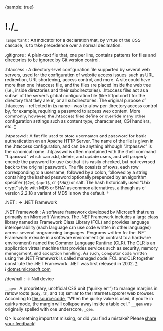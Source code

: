 {sample: true}
# !./_

`!important`
: An indicator for a declaration that, by virtue of the CSS cascade, is to take precedence over a normal declaration.

.gitignore
: A plain-text file that, one per line, contains patterns for files and directories to be ignored by Git version control.

.htaccess
: A directory-level configuration file supported by several web servers, used for the configuration of website access issues, such as URL redirection, URL shortening, access control, and more. A site could have more than one .htaccess file, and the files are placed inside the web tree (i.e., inside directories and their subdirectories). .htaccess files act as a subset of the server’s global configuration file (like httpd.conf) for the directory that they are in, or all subdirectories. The original purpose of .htaccess—reflected in its name—was to allow per-directory access control by, for example, requiring a password to access web content. More commonly, however, the .htaccess files define or override many other configuration settings such as content type, character set, CGI handlers, etc. [†](#w-htaccess)

.htpasswd
: A flat file used to store usernames and password for basic authentication on an Apache HTTP Server. The name of the file is given in the .htaccess configuration, and can be anything although “.htpasswd” is the canonical name. .htpasswd is often maintained with the shell command “htpasswd” which can add, delete, and update users, and will properly encode the password for use (so that it is easily checked, but not reversed back to the original password). The file consists of rows, each row corresponding to a username, followed by a colon, followed by a string containing the hashed password optionally prepended by an algorithm specifier (`$2y$`, `$apr1$`, or `{SHA}`) or salt. The hash historically used “Unix crypt” style with MD5 or SHA1 as common alternatives, although as of version 2.2.18 a variant of MD5 is now the default. [†](#w-htpasswd)

.NET
: → .NET Framework

.NET Framework
: A software framework developed by Microsoft that runs primarily on Microsoft Windows. The .NET Framework includes a large class library named as Framework Class Library (FCL) and provides language interoperability (each language can use code written in other languages) across several programming languages. Programs written for the .NET Framework execute in a software environment (in contrast to a hardware environment) named the Common Language Runtime (CLR). The CLR is an application virtual machine that provides services such as security, memory management, and exception handling. As such, computer code written using the .NET Framework is called managed code. FCL and CLR together constitute the .NET Framework. .NET was first released in 2002. [†](#w-net) ℹ︎ [dotnet.microsoft.com](https://dotnet.microsoft.com/)

/dev/null
: → Null device

`__qem`
: A proprietary, unofficial CSS unit (“quirky em”) to manage margins in reflow roots (`body`, `th`, and `td`) similar to the Internet Explorer web browser. According to [the source code](https://web.archive.org/web/20240121112018/https://trac.webkit.org/browser/webkit/trunk/Source/WebCore/css/CSSPrimitiveValue.h?rev=107688&order=name#L167), “When the quirky value is used, if you’re in quirks mode, the margin will collapse away inside a table cell.” `__qem` was originally spelled with one underscore, `_qem`.

Q> Is something important missing, or did you find a mistake? Please [share your feedback](https://github.com/j9t/web-development-glossary-forum/issues/new)!